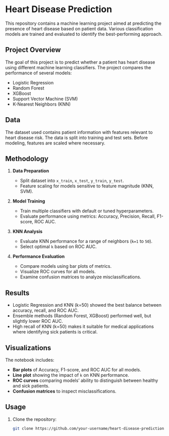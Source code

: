 # Heart Disease Prediction

This repository contains a machine learning project aimed at predicting the presence of heart disease based on patient data. Various classification models are trained and evaluated to identify the best-performing approach.

## Project Overview

The goal of this project is to predict whether a patient has heart disease using different machine learning classifiers. The project compares the performance of several models:

- Logistic Regression
- Random Forest
- XGBoost
- Support Vector Machine (SVM)
- K-Nearest Neighbors (KNN)

## Data

The dataset used contains patient information with features relevant to heart disease risk. The data is split into training and test sets. Before modeling, features are scaled where necessary.

## Methodology

1. **Data Preparation**
   - Split dataset into `x_train`, `x_test`, `y_train`, `y_test`.
   - Feature scaling for models sensitive to feature magnitude (KNN, SVM).

2. **Model Training**
   - Train multiple classifiers with default or tuned hyperparameters.
   - Evaluate performance using metrics: Accuracy, Precision, Recall, F1-score, ROC AUC.

3. **KNN Analysis**
   - Evaluate KNN performance for a range of neighbors (`k=1` to `50`).
   - Select optimal `k` based on ROC AUC.

4. **Performance Evaluation**
   - Compare models using bar plots of metrics.
   - Visualize ROC curves for all models.
   - Examine confusion matrices to analyze misclassifications.

## Results

- Logistic Regression and KNN (k=50) showed the best balance between accuracy, recall, and ROC AUC.
- Ensemble methods (Random Forest, XGBoost) performed well, but slightly lower ROC AUC.
- High recall of KNN (k=50) makes it suitable for medical applications where identifying sick patients is critical.

## Visualizations

The notebook includes:

- **Bar plots** of Accuracy, F1-score, and ROC AUC for all models.
- **Line plot** showing the impact of `k` on KNN performance.
- **ROC curves** comparing models’ ability to distinguish between healthy and sick patients.
- **Confusion matrices** to inspect misclassifications.

## Usage

1. Clone the repository:
   ```bash
   git clone https://github.com/your-username/heart-disease-prediction.git
